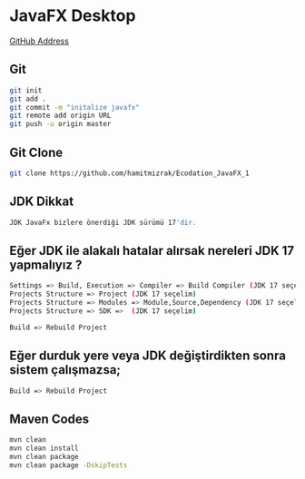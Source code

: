 # JavaFX Desktop
[GitHub Address](https://github.com/hamitmizrak/Ecodation_JavaFX_1)

## Git
```sh 
git init
git add .
git commit -m "initalize javafx"
git remote add origin URL
git push -u origin master
```

## Git Clone 
```sh 
git clone https://github.com/hamitmizrak/Ecodation_JavaFX_1
```

## JDK Dikkat
```sh 
JDK JavaFx bizlere önerdiği JDK sürümü 17'dir.
```

## Eğer JDK ile alakalı hatalar alırsak nereleri JDK 17 yapmalıyız ?
```sh 
Settings => Build, Execution => Compiler => Build Compiler (JDK 17 seçelim)
Projects Structure => Project (JDK 17 seçelim)
Projects Structure => Modules => Module,Source,Dependency (JDK 17 seçelim)
Projects Structure => SDK =>  (JDK 17 seçelim)

Build => Rebuild Project
```

## Eğer durduk yere veya JDK değiştirdikten sonra sistem çalışmazsa;
```sh 
Build => Rebuild Project
```

## Maven Codes
```sh 
mvn clean
mvn clean install
mvn clean package
mvn clean package -DskipTests
```

## 
```sh 

```

## 
```sh 

```

## 
```sh 

```

## 
```sh 

```

## 
```sh 

```

## 
```sh 

```

## 
```sh 

```

## 
```sh 

```

## 
```sh 

```

## 
```sh 

```

## 
```sh 

```

## 
```sh 

```

